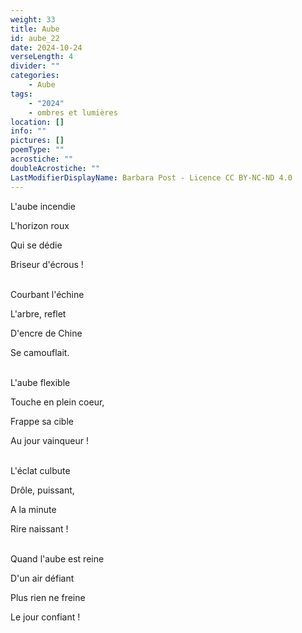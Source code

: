 ```yaml
---
weight: 33
title: Aube
id: aube_22
date: 2024-10-24
verseLength: 4
divider: ""
categories:
    - Aube
tags:
    - "2024"
    - ombres et lumières
location: []
info: ""
pictures: []
poemType: ""
acrostiche: ""
doubleAcrostiche: ""
LastModifierDisplayName: Barbara Post - Licence CC BY-NC-ND 4.0
---
```

L'aube incendie

L'horizon roux

Qui se dédie

Briseur d'écrous !

 \
Courbant l'échine

L'arbre, reflet

D'encre de Chine

Se camouflait.

 \
L'aube flexible

Touche en plein coeur,

Frappe sa cible

Au jour vainqueur !

 \
L'éclat culbute

Drôle, puissant,

A la minute

Rire naissant !

 \
Quand l'aube est reine

D'un air défiant

Plus rien ne freine

Le jour confiant !
